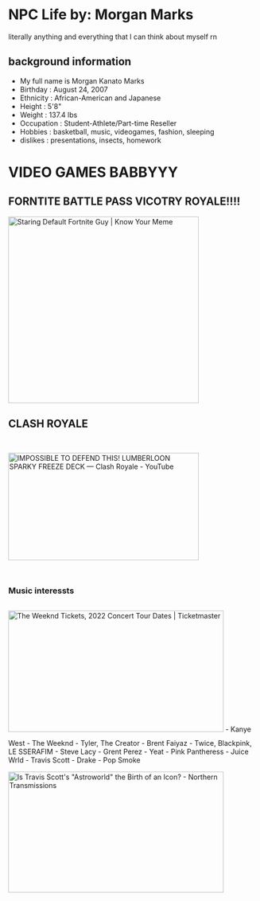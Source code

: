 # NPC Life                                                    by: Morgan Marks
literally anything and everything that I can think about myself rn
## **background information**
- My full name is Morgan Kanato Marks
- Birthday : August 24, 2007
- Ethnicity : African-American and Japanese
- Height : 5'8"
- Weight : 137.4 lbs
- Occupation : Student-Athlete/Part-time Reseller
- Hobbies : basketball, music, videogames, fashion, sleeping
- dislikes : presentations, insects, homework


# VIDEO GAMES BABBYYY
## FORNTITE BATTLE PASS VICOTRY ROYALE!!!!
<img src="https://i.kym-cdn.com/photos/images/newsfeed/001/857/749/d84.jpg" jsaction="load:XAeZkd;" jsname="HiaYvf" class="n3VNCb KAlRDb" alt="Staring Default Fortnite Guy | Know Your Meme" data-noaft="1" style="width: 383px; height: 375.22px; margin: 0px;">

## CLASH ROYALE
<img src="https://i.ytimg.com/vi/EeQ6agIY1wk/maxresdefault.jpg" jsaction="load:XAeZkd;" jsname="HiaYvf" class="n3VNCb KAlRDb" alt="IMPOSSIBLE TO DEFEND THIS! LUMBERLOON SPARKY FREEZE DECK — Clash Royale -  YouTube" data-noaft="1" style="width: 383px; height: 215.437px; margin: 28.3312px 0px;">

### Music interessts
<img src="https://s1.ticketm.net/dam/a/e2e/21b0b2b3-f2b6-4ad4-88a7-6d1546b3de2e_1627271_TABLET_LANDSCAPE_LARGE_16_9.jpg" jsaction="load:XAeZkd;" jsname="HiaYvf" class="n3VNCb KAlRDb" alt="The Weeknd Tickets, 2022 Concert Tour Dates | Ticketmaster" data-noaft="1" style="width: 433px; height: 243.562px; margin: 14.2687px 0px;">
- Kanye West
- The Weeknd 
- Tyler, The Creator
- Brent Faiyaz
- Twice, Blackpink, LE SSERAFIM
- Steve Lacy
- Grent Perez
- Yeat
- Pink Pantheress
- Juice Wrld
- Travis Scott
- Drake
- Pop Smoke

<img src="https://i.ytimg.com/vi/ykMHDKB0-1o/maxresdefault.jpg" jsaction="load:XAeZkd;" jsname="HiaYvf" class="n3VNCb KAlRDb" alt="Is Travis Scott's &quot;Astroworld&quot; the Birth of an Icon? - Northern  Transmissions" data-noaft="1" style="width: 433px; height: 243.562px; margin: 14.2687px 0px;">

